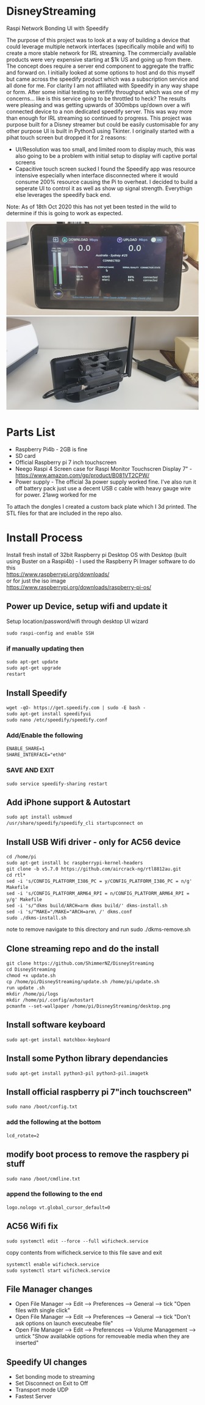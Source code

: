 # DisneyStreaming
 Raspi Network Bonding UI with Speedify
 
 The purpose of this project was to look at a way of building a device that could leverage multiple network interfaces (specifically mobile and wifi) to create a more stable network
 for IRL streaming. The commercially available products were very expensive starting at $1k US and going up from there. The concept does require a server end component to aggregate the
 traffic and forward on. I initially looked at some options to host and do this myself but came across the speedify product which was a subscription service and all done for me. 
 For clarity I am not affiliated with Speedify in any way shape or form. After some initial testing to verifify throughput which was one of my concerns... like is this service going
 to be throttled to heck? The results were pleasing and was getting upwards of 300mbps up/down over a wifi connected device to a non dedicated speedify server. 
 This was way more than enough for IRL streaming so continued to progress. This project was purpose built for a Disney streamer but could be easily customisable for any other purpose
 UI is built in Python3 using Tkinter. I originally started with a pihat touch screen but dropped it for 2 reasons:
 * UI/Resolution was too small, and limited room to display much, this was also going to be a problem with initial setup to display wifi captive portal screens
 * Capacitive touch screen sucked
 I found the Speedify app was resource intensive especially when interface disconnected where it would consume 200% resource causing the Pi to overheat.
 I decided to build a seperate UI to control it as well as show up signal strength. Everythign else leverages the speedify back end.

 Note: As of 18th Oct 2020 this has not yet been tested in the wild to determine if this is going to work as expected.

 ![Front](/images/screen.jpg)
 ![Back view](/images/backview.jpg)

 Parts List
 ===========
 * Raspberry Pi4b - 2GB is fine
 * SD card
 * Official Raspberry pi 7 inch touchscreen
 * Neego Raspi 4 Screen case for Raspi Monitor Touchscren Display 7" - https://www.amazon.com/gp/product/B081VT2CPW/
 * Power supply - The official 3a power supply worked fine. I've also run it off battery pack just use a decent USB c cable with heavy gauge wire for power. 21awg worked for me

 To attach the dongles I created a custom back plate which I 3d printed. The STL files for that are included in the repo also.


Install Process
================
Install fresh install of 32bit Raspberry pi Desktop OS with Desktop (built using Buster on a Raspi4b) - I used the Raspberry Pi Imager software to do this  
https://www.raspberrypi.org/downloads/  
or for just the iso image  
https://www.raspberrypi.org/downloads/raspberry-pi-os/  

## Power up Device, setup wifi and update it
 Setup location/password/wifi through desktop UI wizard
 ```
 sudo raspi-config and enable SSH
 ```
 ### if manually updating then
 ```
 sudo apt-get update
 sudo apt-get upgrade
 restart
 ```

## Install Speedify  
 ```
 wget -qO- https://get.speedify.com | sudo -E bash -
 sudo apt-get install speedifyui
 sudo nano /etc/speedify/speedify.conf
 ```

 ### Add/Enable the following
 ```
 ENABLE_SHARE=1  
 SHARE_INTERFACE="eth0"  
 ```

 ### SAVE AND EXIT  
 ```
 sudo service speedify-sharing restart
 ```

## Add iPhone support & Autostart
 ```
 sudo apt install usbmuxd
 /usr/share/speedify/speedify_cli startupconnect on
 ```

## Install USB Wifi driver - only for AC56 device  
 ```
 cd /home/pi
 sudo apt-get install bc raspberrypi-kernel-headers
 git clone -b v5.7.0 https://github.com/aircrack-ng/rtl8812au.git
 cd rtl*
 sed -i 's/CONFIG_PLATFORM_I386_PC = y/CONFIG_PLATFORM_I386_PC = n/g' Makefile
 sed -i 's/CONFIG_PLATFORM_ARM64_RPI = n/CONFIG_PLATFORM_ARM64_RPI = y/g' Makefile
 sed -i 's/^dkms build/ARCH=arm dkms build/' dkms-install.sh
 sed -i 's/^MAKE="/MAKE="ARCH=arm\ /' dkms.conf
 sudo ./dkms-install.sh
 ```
 note to remove navigate to this directory and run sudo ./dkms-remove.sh

## Clone streaming repo and do the install  
 ``` 
 git clone https://github.com/ShimmerNZ/DisneyStreaming
 cd DisneyStreaming
 chmod +x update.sh
 cp /home/pi/DisneyStreaming/update.sh /home/pi/update.sh
 run update .sh
 mkdir /home/pi/logs
 mkdir /home/pi/.config/autostart
 pcmanfm --set-wallpaper /home/pi/DisneyStreaming/desktop.png
 ```
## Install software keyboard  
 ```
 sudo apt-get install matchbox-keyboard
 ``` 
## Install some Python library dependancies  
 ``` 
 sudo apt-get install python3-pil python3-pil.imagetk
 ```

## Install official raspberry pi 7"inch touchscreen"  
 ```
 sudo nano /boot/config.txt
 ```
### add the following at the bottom  
 ```
 lcd_rotate=2
 ```

## modify boot process to remove the raspbery pi stuff                                                                                
 ```
 sudo nano /boot/cmdline.txt
 ```
 ### append the following to the end  
 ```
 logo.nologo vt.global_cursor_default=0
 ```

## AC56 Wifi fix  
 ```
 sudo systemctl edit --force --full wificheck.service 
 ```
 copy contents from wificheck.service to this file save and exit
 ``` 
 systemctl enable wificheck.service
 sudo systemctl start wificheck.service
 ```

## File Manager changes 
 * Open File Manager --> Edit --> Preferences --> General  --> tick "Open files with single click"  
 * Open File Manager --> Edit --> Preferences --> General  --> tick "Don't ask options on launch executeabe file"  
 * Open File Manager --> Edit --> Preferences --> Volume Management  --> untick "Show availabkle options for removeable media when they are inserted"  

## Speedify UI changes
 * Set bonding mode to streaming  
 * Set Disconnect on Exit to Off  
 * Transport mode UDP  
 * Fastest Server  
